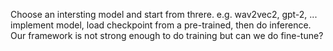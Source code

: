 Choose an intersting model and start from threre. e.g. wav2vec2, gpt-2, ... implement model, load checkpoint from a pre-trained, then do inference. Our framework is not strong enough to do training but can we do fine-tune?
